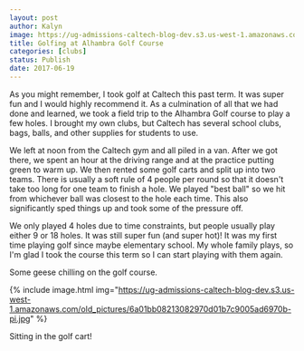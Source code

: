 ```yaml
---
layout: post
author: Kalyn
image: https://ug-admissions-caltech-blog-dev.s3.us-west-1.amazonaws.com/old_pictures/6a01bb08213082970d01bb09a36878970d-pi.jpg
title: Golfing at Alhambra Golf Course
categories: [clubs]
status: Publish
date: 2017-06-19
---
```


As you might remember, I took golf at Caltech this past term. It was super fun and I would highly recommend it. As a culmination of all that we had done and learned, we took a field trip to the Alhambra Golf course to play a few holes. I brought my own clubs, but Caltech has several school clubs, bags, balls, and other supplies for students to use.

We left at noon from the Caltech gym and all piled in a van. After we got there, we spent an hour at the driving range and at the practice putting green to warm up. We then rented some golf carts and split up into two teams. There is usually a soft rule of 4 people per round so that it doesn't take too long for one team to finish a hole. We played "best ball" so we hit from whichever ball was closest to the hole each time. This also significantly sped things up and took some of the pressure off.

We only played 4 holes due to time constraints, but people usually play either 9 or 18 holes. It was still super fun (and super hot)! It was my first time playing golf since maybe elementary school. My whole family plays, so I'm glad I took the course this term so I can start playing with them again.

<div class="photo-caption caption-xid-6a01bb08213082970d01bb09a36878970d" id="caption-xid-6a01bb08213082970d01bb09a36878970d">Some geese chilling on the golf course.


{% include image.html img="https://ug-admissions-caltech-blog-dev.s3.us-west-1.amazonaws.com/old_pictures/6a01bb08213082970d01b7c9005ad6970b-pi.jpg" %}<div class="photo-caption caption-xid-6a01bb08213082970d01b7c9005ad6970b" id="caption-xid-6a01bb08213082970d01b7c9005ad6970b">Sitting in the golf cart!

